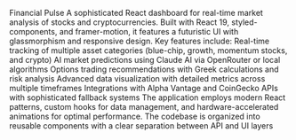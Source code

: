 Financial Pulse
A sophisticated React dashboard for real-time market analysis of stocks and cryptocurrencies. Built with React 19, styled-components, and framer-motion, it features a futuristic UI with glassmorphism and responsive design.
Key features include:
Real-time tracking of multiple asset categories (blue-chip, growth, momentum stocks, and crypto)
AI market predictions using Claude AI via OpenRouter or local algorithms
Options trading recommendations with Greek calculations and risk analysis
Advanced data visualization with detailed metrics across multiple timeframes
Integrations with Alpha Vantage and CoinGecko APIs with sophisticated fallback systems
The application employs modern React patterns, custom hooks for data management, and hardware-accelerated animations for optimal performance. The codebase is organized into reusable components with a clear separation between API and UI layers
